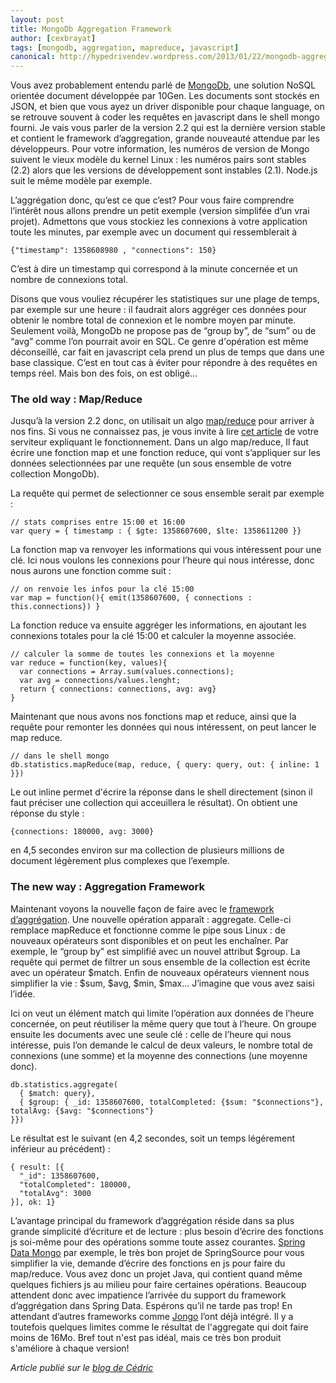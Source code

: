 ```yaml
---
layout: post
title: MongoDb Aggregation Framework
author: [cexbrayat]
tags: [mongodb, aggregation, mapreduce, javascript]
canonical: http://hypedrivendev.wordpress.com/2013/01/22/mongodb-aggregation-framework
---
```

Vous avez probablement entendu parlé de [MongoDb](http://mongodb.org), une solution NoSQL orientée document développée par 10Gen. Les documents sont stockés en JSON, et bien que vous ayez un driver disponible pour chaque language, on se retrouve souvent à coder les requêtes en javascript dans le shell mongo fourni. Je vais vous parler de la version 2.2 qui est la dernière version stable et contient le framework d’aggregation, grande nouveauté attendue par les développeurs. Pour votre information, les numéros de version de Mongo suivent le vieux modèle du kernel Linux : les numéros pairs sont stables (2.2) alors que les versions de développement sont instables (2.1). Node.js suit le même modèle par exemple.

L’aggrégation donc, qu’est ce que c’est? Pour vous faire comprendre l’intérêt nous allons prendre un petit exemple (version simplifée d’un vrai projet). Admettons que vous stockiez les connexions à votre application toute les minutes, par exemple avec un document qui ressemblerait à 

    {"timestamp": 1358608980 , "connections": 150}

C’est à dire un timestamp qui correspond à la minute concernée et un nombre de connexions total.

Disons que vous vouliez récupérer les statistiques sur une plage de temps, par exemple sur une heure : il faudrait alors aggréger ces données pour obtenir le nombre total de connexion et le nombre moyen par minute. Seulement voilà, MongoDb ne propose pas de “group by”, de “sum” ou de “avg” comme l’on pourrait avoir en SQL. Ce genre d'opération est même déconseillé, car fait en javascript cela prend un plus de temps que dans une base classique. C’est en tout cas à éviter pour répondre à des requêtes en temps réel. Mais bon des fois, on est obligé...

### The old way : Map/Reduce
Jusqu’à la version 2.2 donc, on utilisait un algo [map/reduce](http://docs.mongodb.org/manual/applications/map-reduce/) pour arriver à nos fins. Si vous ne connaissez pas, je vous invite à lire [cet article](http://hypedrivendev.wordpress.com/2011/09/26/hadoop-part-1/) de votre serviteur expliquant le fonctionnement. Dans un algo map/reduce, Il faut écrire une fonction map et une fonction reduce, qui vont s’appliquer sur les données selectionnées par une requête (un sous ensemble de votre collection MongoDb). 

La requête qui permet de selectionner ce sous ensemble serait par exemple :

    // stats comprises entre 15:00 et 16:00
    var query = { timestamp : { $gte: 1358607600, $lte: 1358611200 }}

La fonction map va renvoyer les informations qui vous intéressent pour une clé. Ici nous voulons les connexions pour l’heure qui nous intéresse, donc nous aurons une fonction comme suit :

    // on renvoie les infos pour la clé 15:00
    var map = function(){ emit(1358607600, { connections : this.connections}) }

La fonction reduce va ensuite aggréger les informations, en ajoutant les connexions totales pour la clé 15:00 et calculer la moyenne associée. 

	// calculer la somme de toutes les connexions et la moyenne
    var reduce = function(key, values){ 
      var connections = Array.sum(values.connections);
      var avg = connections/values.lenght;
      return { connections: connections, avg: avg}
    }

Maintenant que nous avons nos fonctions map et reduce, ainsi que la requête pour remonter les données qui nous intéressent, on peut lancer le map reduce.

    // dans le shell mongo
    db.statistics.mapReduce(map, reduce, { query: query, out: { inline: 1 }})

Le out inline permet d'écrire la réponse dans le shell directement (sinon il faut préciser une collection qui acceuillera le résultat). On obtient une réponse du style :

    {connections: 180000, avg: 3000} 

en 4,5 secondes environ sur ma collection de plusieurs millions de document légèrement plus complexes que l’exemple.

### The new way : Aggregation Framework
Maintenant voyons la nouvelle façon de faire avec le [framework d’aggrégation](http://docs.mongodb.org/manual/applications/aggregation/). Une nouvelle opération apparaît : aggregate. Celle-ci remplace mapReduce et fonctionne comme le pipe sous Linux : de nouveaux opérateurs sont disponibles et on peut les enchaîner. Par exemple, le “group by” est simplifié avec un nouvel attribut $group. La requête qui permet de filtrer un sous ensemble de la collection est écrite avec un opérateur $match. Enfin de nouveaux opérateurs viennent nous simplifier la vie : $sum, $avg, $min, $max... J’imagine que vous avez saisi l’idée.

Ici on veut un élément match qui limite l’opération aux données de l’heure concernée, on peut réutiliser la même query que tout à l’heure. On groupe ensuite les documents avec une seule clé : celle de l’heure qui nous intéresse, puis l’on demande le calcul de deux valeurs, le nombre total de connexions (une somme) et la moyenne des connections (une moyenne donc).

    db.statistics.aggregate( 
      { $match: query}, 
      { $group: { _id: 1358607600, totalCompleted: {$sum: "$connections"}, totalAvg: {$avg: "$connections"} 
    }})

Le résultat est le suivant (en 4,2 secondes, soit un temps légérement inférieur au précédent) :

    { result: [{
      "_id": 1358607600,
      "totalCompleted": 180000,
      "totalAvg": 3000
    }], ok: 1}

L’avantage principal du framework d’aggrégation réside dans sa plus grande simplicité d’écriture et de lecture : plus besoin d’écrire des fonctions js soi-même pour des opérations somme toute assez courantes. [Spring Data Mongo](www.springsource.org/spring-data/mongodb) par exemple, le très bon projet de SpringSource pour vous simplifier la vie, demande d’écrire des fonctions en js pour faire du map/reduce. Vous avez donc un projet Java, qui contient quand même quelques fichiers js au milieu pour faire certaines opérations. Beaucoup attendent donc avec impatience l’arrivée du support du framework d’aggrégation dans Spring Data. Espérons qu’il ne tarde pas trop! En attendant d’autres frameworks comme [Jongo](http://jongo.org) l’ont déjà intégré. Il y a toutefois quelques limites comme le résultat de l'aggregate qui doit faire moins de 16Mo. Bref tout n'est pas idéal, mais ce très bon produit s'améliore à chaque version!

_Article publié sur le [blog de Cédric](http://hypedrivendev.wordpress.com/2013/01/22/mongodb-aggregation-framework "Article original sur le blog de Cédric Exbrayat")_
